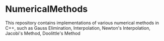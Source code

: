 # NumericalMethods
 This repository contains implementations of various numerical methods in C++,
such as Gauss Elimination, Interpolation, Newton's Interpolation, Jacobi's Method, Doolittle's Method

